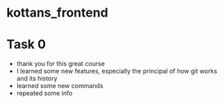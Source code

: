 # kottans_frontend

# Task 0 

- thank you for this great course
- I learned some new features, especially the principal of how git works and its history
- learned some new commands
- repeated some info
